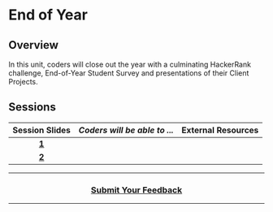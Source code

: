 # End of Year

## Overview
In this unit, coders will close out the year with a culminating HackerRank challenge, End-of-Year Student Survey and presentations of their Client Projects.

## Sessions 
|Session Slides|*Coders will be able to ...*|External Resources
|:-------:|-------|:-------:|
|[**1**](https://drive.google.com/open?id=1BgREMx7DWZb8LqLD4VlZKwf4eOwuoa4CbKIYvhWVXOM)|
|[**2**](https://drive.google.com/open?id=1jULo_oJsiAQRnbEHT_iPggy5JFwA9GunLgzQSsWeWSI)| 

----
<h3 align="center"><a href="https://docs.google.com/forms/d/e/1FAIpQLSeLpI-m6UKvIxk97F8R1iidFRaYXJ3dfcUuIjx2Pz0WMfO1SA/viewform">Submit Your Feedback</a> </h3>

----
